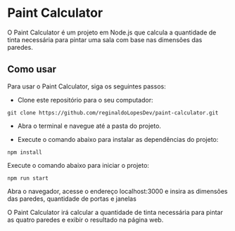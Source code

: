 # Paint Calculator

O Paint Calculator é um projeto em Node.js que calcula a quantidade de tinta necessária para pintar uma sala com base nas dimensões das paredes.

## Como usar
Para usar o Paint Calculator, siga os seguintes passos:

- Clone este repositório para o seu computador:
```
git clone https://github.com/reginaldoLopesDev/paint-calculator.git
```
- Abra o terminal e navegue até a pasta do projeto.

- Execute o comando abaixo para instalar as dependências do projeto:
```
npm install
```
Execute o comando abaixo para iniciar o projeto:
```
npm run start
```

Abra o navegador, acesse o endereço localhost:3000 e insira as dimensões das paredes, quantidade de portas e janelas

O Paint Calculator irá calcular a quantidade de tinta necessária para pintar as quatro paredes e exibir o resultado na página web.
